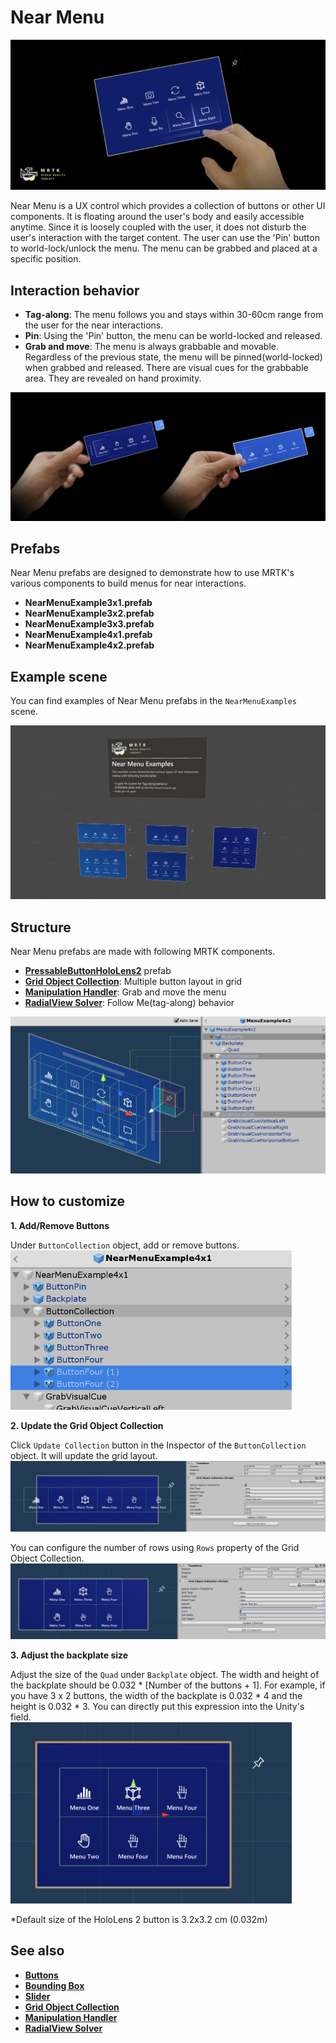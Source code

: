 # Near Menu

![Near Menu](../Documentation/Images/NearMenu/MRTK_UX_NearMenu.png)

Near Menu is a UX control which provides a collection of buttons or other UI components. It is floating around the user's body and easily accessible anytime. Since it is loosely coupled with the user, it does not disturb the user's interaction with the target content. The user can use the 'Pin' button to world-lock/unlock the menu. The menu can be grabbed and placed at a specific position.

## Interaction behavior

- **Tag-along**: The menu follows you and stays within 30-60cm range from the user for the near interactions.
- **Pin**: Using the 'Pin' button, the menu can be world-locked and released.
- **Grab and move**: The menu is always grabbable and movable. Regardless of the previous state, the menu will be pinned(world-locked) when grabbed and released. There are visual cues for the grabbable area. They are revealed on hand proximity.

<img src="../Documentation/Images/NearMenu/MRTK_UX_NearMenu_Grab.png">

## Prefabs

Near Menu prefabs are designed to demonstrate how to use MRTK's various components to build menus for near interactions.

- **NearMenuExample3x1.prefab**
- **NearMenuExample3x2.prefab**
- **NearMenuExample3x3.prefab**
- **NearMenuExample4x1.prefab**
- **NearMenuExample4x2.prefab**

## Example scene

You can find examples of Near Menu prefabs in the `NearMenuExamples` scene.

<img src="../Documentation/Images/NearMenu/MRTK_UX_NearMenu_Examples.png">

## Structure

Near Menu prefabs are made with following MRTK components.

- [**PressableButtonHoloLens2**](README_Button.md) prefab
- [**Grid Object Collection**](README_ObjectCollection.md): Multiple button layout in grid
- [**Manipulation Handler**](README_ManipulationHandler.md): Grab and move the menu
- [**RadialView Solver**](README_Solver.md): Follow Me(tag-along) behavior

![Near Menu Prefab](../Documentation/Images/NearMenu/MRTK_UX_NearMenu_Structure.png)

## How to customize

**1. Add/Remove Buttons**

Under `ButtonCollection` object, add or remove buttons.
<br/><img src="../Documentation/Images/NearMenu/MRTK_UX_NearMenu_Custom0.png" width="450">

**2. Update the Grid Object Collection**

Click `Update Collection` button in the Inspector of the `ButtonCollection` object. It will update the grid layout.
<br/><img src="../Documentation/Images/NearMenu/MRTK_UX_NearMenu_Custom1.png">

You can configure the number of rows using `Rows` property of the Grid Object Collection.
<br/><img src="../Documentation/Images/NearMenu/MRTK_UX_NearMenu_Custom2.png">

**3. Adjust the backplate size**

Adjust the size of the `Quad` under `Backplate` object. The width and height of the backplate should be 0.032 * [Number of the buttons + 1]. For example, if you have 3 x 2 buttons, the width of the backplate is 0.032 * 4 and the height is 0.032 * 3. You can directly put this expression into the Unity's field.
<br/><img src="../Documentation/Images/NearMenu/MRTK_UX_NearMenu_Custom3.png" width="450">

*Default size of the HoloLens 2 button is 3.2x3.2 cm (0.032m)

## See also

- [**Buttons**](README_Button.md)
- [**Bounding Box**](README_BoundingBox.md)
- [**Slider**](README_Sliders.md)
- [**Grid Object Collection**](README_ObjectCollection.md)
- [**Manipulation Handler**](README_ManipulationHandler.md)
- [**RadialView Solver**](README_Solver.md)
